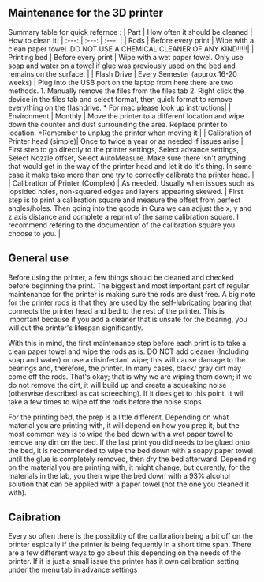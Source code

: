 ## Maintenance for the 3D printer

Summary table for quick refernce :
| Part | How often it should be cleaned | How to clean it| 
| :---: | :---: | :---: | 
| Rods | Before every print | Wipe with a clean paper towel. DO NOT USE A CHEMICAL CLEANER OF ANY KIND!!!!!| 
| Printing bed | Before every print | Wipe with a wet paper towel. Only use soap and water on a towel if glue was previously used on the bed and remains on the surface. |
| Flash Drive | Every Semester (approx 16-20 weeks) | Plug into the USB port on the laptop from here there are two methods. 1. Manually remove the files from the files tab 2. Right click the device in the files tab and select format, then quick format to remove everything on the flashdrive. \* For mac please look up instructions|
| Environment | Monthly | Move the printer to a different location and wipe down the counter and dust surrounding the area. Replace printer to location. \*Remember to unplug the printer when moving it |
| Calibration of Printer head (simple)| Once to twice a year or as needed if issues arise | First step to go directly to the printer settings, Select advance settings, Select Nozzle offset, Select AutoMeasure. Make sure there isn't anything that would get in the way of the printer head and let it do it's thing. In some case it make take more than one try to correctly calibrate the printer head. | 
| Calibration of Printer (Complex) | As needed. Usually when issues such as lopsided holes, non-squared edges and layers appearing skewed. | First step is to print a calibration square and measure the offset from perfect angles/holes. Then going into the gcode in Cura we can adjust the x, y and z axis distance and complete a reprint of the same calibration square. I recommend refering to the documention of the calibration square you choose to you. | 


## General use 

Before using the printer, a few things should be cleaned and checked before beginning the print. The biggest and most important part of regular maintenance for the printer is making sure the rods are dust free. A big note for the printer rods is that they are used by the self-lubricating bearing that connects the printer head and bed to the rest of the printer. This is important because if you add a cleaner that is unsafe for the bearing, you will cut the printer's lifespan significantly. 

With this in mind, the first maintenance step before each print is to take a clean paper towel and wipe the rods as is. DO NOT add cleaner (Including soap and water) or use a disinfectant wipe; this will cause damage to the bearings and, therefore, the printer. In many cases, black/ gray dirt may come off the rods. That's okay; that is why we are wiping them down; if we do not remove the dirt, it will build up and create a squeaking noise (otherwise described as cat screeching). If it does get to this point, it will take a few times to wipe off the rods before the noise stops.

For the printing bed, the prep is a little different. Depending on what material you are printing with, it will depend on how you prep it, but the most common way is to wipe the bed down with a wet paper towel to remove any dirt on the bed. If the last print you did needs to be glued onto the bed, it is recommended to wipe the bed down with a soapy paper towel until the glue is completely removed, then dry the bed afterward. Depending on the material you are printing with, it might change, but currently, for the materials in the lab, you then wipe the bed down with a 93% alcohol solution that can be applied with a paper towel (not the one you cleaned it with). 


## Caibration 

Every so often there is the possiblity of the cailbration being a bit off on the printer espically if the printer is being fequently in a short time span. There are a few different ways to go about this depending on the needs of the printer. If it is just a small issue the printer has it own cailbration setting under the menu tab in advance settings 
